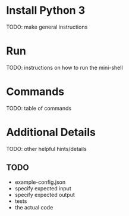 # Install Python 3
TODO:  make general instructions

# Run
TODO: instructions on how to run the mini-shell

# Commands
TODO: table of commands

# Additional Details
TODO: other helpful hints/details

## TODO 
- example-config.json
- specify expected input
- specify expected output
- tests
- the actual code